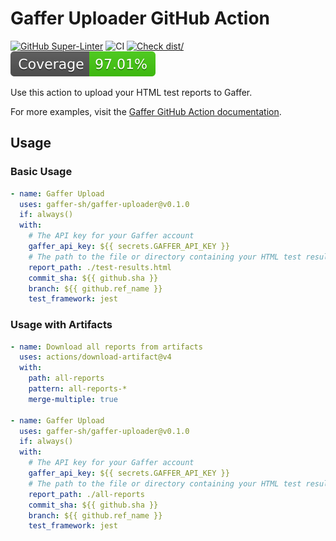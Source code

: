 # Gaffer Uploader GitHub Action

[![GitHub Super-Linter](https://github.com/actions/typescript-action/actions/workflows/linter.yml/badge.svg)](https://github.com/super-linter/super-linter)
![CI](https://github.com/actions/typescript-action/actions/workflows/ci.yml/badge.svg)
[![Check dist/](https://github.com/actions/typescript-action/actions/workflows/check-dist.yml/badge.svg)](https://github.com/actions/typescript-action/actions/workflows/check-dist.yml)
[![Coverage](./badges/coverage.svg)](./badges/coverage.svg)

Use this action to upload your HTML test reports to Gaffer.

For more examples, visit the
[Gaffer GitHub Action documentation](https://docs.gaffer.sh/guides/github-action).

## Usage

### Basic Usage

```yaml
- name: Gaffer Upload
  uses: gaffer-sh/gaffer-uploader@v0.1.0
  if: always()
  with:
    # The API key for your Gaffer account
    gaffer_api_key: ${{ secrets.GAFFER_API_KEY }}
    # The path to the file or directory containing your HTML test results file
    report_path: ./test-results.html
    commit_sha: ${{ github.sha }}
    branch: ${{ github.ref_name }}
    test_framework: jest
```

### Usage with Artifacts

```yaml
- name: Download all reports from artifacts
  uses: actions/download-artifact@v4
  with:
    path: all-reports
    pattern: all-reports-*
    merge-multiple: true

- name: Gaffer Upload
  uses: gaffer-sh/gaffer-uploader@v0.1.0
  if: always()
  with:
    # The API key for your Gaffer account
    gaffer_api_key: ${{ secrets.GAFFER_API_KEY }}
    # The path to the file or directory containing your HTML test results file
    report_path: ./all-reports
    commit_sha: ${{ github.sha }}
    branch: ${{ github.ref_name }}
    test_framework: jest
```
